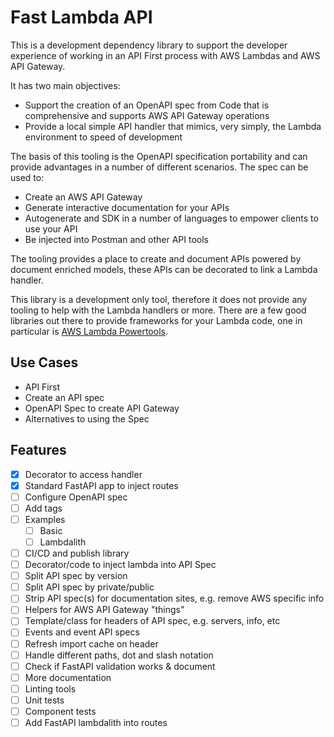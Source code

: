 # Fast Lambda API

This is a development dependency library to support the developer experience of working in an API First process with AWS Lambdas and AWS API Gateway.

It has two main objectives:

- Support the creation of an OpenAPI spec from Code that is comprehensive and supports AWS API Gateway operations
- Provide a local simple API handler that mimics, very simply, the Lambda environment to speed of development

The basis of this tooling is the OpenAPI specification portability and can provide advantages in a number of different scenarios. The spec can be used to:

- Create an AWS API Gateway
- Generate interactive documentation for your APIs
- Autogenerate and SDK in a number of languages to empower clients to use your API
- Be injected into Postman and other API tools

The tooling provides a place to create and document APIs powered by document enriched models, these APIs can be decorated to link a Lambda handler.

This library is a development only tool, therefore it does not provide any tooling to help with the Lambda handlers or more. There are a few good libraries out there to provide frameworks for your Lambda code, one in particular is [AWS Lambda Powertools](https://awslabs.github.io/aws-lambda-powertools-python).

## Use Cases

- API First
- Create an API spec
- OpenAPI Spec to create API Gateway
- Alternatives to using the Spec

## Features

- [x] Decorator to access handler
- [x] Standard FastAPI app to inject routes
- [ ] Configure OpenAPI spec
- [ ] Add tags
- [ ] Examples
  - [ ] Basic
  - [ ] Lambdalith
- [ ] CI/CD and publish library
- [ ] Decorator/code to inject lambda into API Spec
- [ ] Split API spec by version
- [ ] Split API spec by private/public
- [ ] Strip API spec(s) for documentation sites, e.g. remove AWS specific info
- [ ] Helpers for AWS API Gateway "things"
- [ ] Template/class for headers of API spec, e.g. servers, info, etc
- [ ] Events and event API specs
- [ ] Refresh import cache on header
- [ ] Handle different paths, dot and slash notation
- [ ] Check if FastAPI validation works & document
- [ ] More documentation
- [ ] Linting tools
- [ ] Unit tests
- [ ] Component tests
- [ ] Add FastAPI lambdalith into routes
